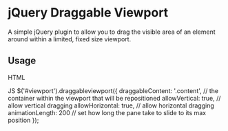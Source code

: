 jQuery Draggable Viewport
==========================

A simple jQuery plugin to allow you to drag the visible area of an element around within a limited, fixed size viewport.

Usage
-----

HTML
	<div id="viewport">
		<div class="content"></div>
	</div>

JS
	$('#viewport').draggableviewport({
		draggableContent: '.content', 	// the container within the viewport that will be repositioned
		allowVertical: true,   			// allow vertical dragging
		allowHorizontal: true,  		// allow horizontal dragging
		animationLength: 200			// set how long the pane take to slide to its max position
	});

